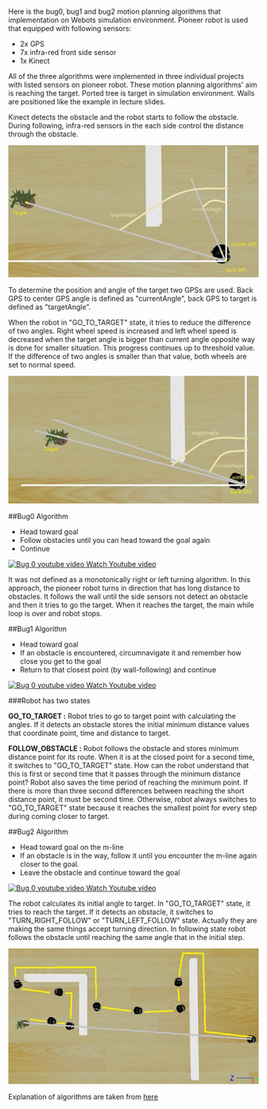 Here is the bug0, bug1 and bug2 motion planning algorithms that implementation on Webots simulation environment. Pioneer robot is used that equipped with following sensors:

* 2x GPS
* 7x infra-red front side sensor
* 1x Kinect

All of the three algorithms were implemented in three individual projects with listed sensors on pioneer robot. These motion planning algorithms' aim is reaching the target. Ported tree is target in simulation environment. Walls are positioned like the example in lecture slides.

Kinect detects the obstacle and the robot starts to follow the obstacle. During following, infra-red sensors in the each side control the distance through the obstacle.

![bug motion planning angel](https://raw.githubusercontent.com/aksakalli/BugAlgorithms/master/assets/1.jpg)

To determine the position and angle of the target two GPSs are used. Back GPS to center GPS angle is defined as "currentAngle", back GPS to target is defined as "targetAngle".

When the robot in "GO_TO_TARGET" state, it tries to reduce the difference of two angles. Right wheel speed is increased and left wheel speed is decreased when the target angle is bigger than current angle opposite way is done for smaller situation. This progress continues up to threshold value. If the difference of two angles is smaller than that value, both wheels are set to normal speed.

![increased angel](https://raw.githubusercontent.com/aksakalli/BugAlgorithms/master/assets/2.jpg)

##Bug0 Algorithm
- Head toward goal
- Follow obstacles until you can head toward the goal again
- Continue

[![Bug 0 youtube video](http://img.youtube.com/vi/C6GmD4qS3bs/1.jpg) Watch Youtube video](http://www.youtube.com/watch?v=C6GmD4qS3bs)


It was not defined as a monotonically right or left turning algorithm. In this approach, the pioneer robot turns in direction that has long distance to obstacles. It follows the wall until the side sensors not detect an obstacle and then it tries to go the target. When it reaches the target, the main while loop is over and robot stops.

##Bug1 Algorithm
- Head toward goal
- If an obstacle is encountered, circumnavigate it and remember how close you get to the goal
- Return to that closest point (by wall-following) and continue

[![Bug 0 youtube video](http://img.youtube.com/vi/iJWULA_gIy8/1.jpg) Watch Youtube video](http://www.youtube.com/watch?v=iJWULA_gIy8)

###Robot has two states

**GO_TO_TARGET :** Robot tries to go to target point with calculating the angles. If it detects an obstacle stores the initial minimum distance values that coordinate point, time and distance to target.

**FOLLOW_OBSTACLE :** Robot follows the obstacle and stores minimum distance point for its route. When it is at the closed point for a second time, it switches to "GO_TO_TARGET" state. How can the robot understand that this is first or second time that it passes through the minimum distance point? Robot also saves the time period of reaching the minimum point. If there is more than three second differences between reaching the short distance point, it must be second time. Otherwise, robot always switches to "GO_TO_TARGET" state because it reaches the smallest point for every step during coming closer to target.

##Bug2 Algorithm
 
- Head toward goal on the m-line
- If an obstacle is in the way, follow it until you encounter the m-line again closer to the goal.
- Leave the obstacle and continue toward the goal

[![Bug 0 youtube video](http://img.youtube.com/vi/Z5-TBsKPCF0/1.jpg) Watch Youtube video](http://www.youtube.com/watch?v=Z5-TBsKPCF0)

The robot calculates its initial angle to target. In "GO_TO_TARGET" state, it tries to reach the target. If it detects an obstacle, it switches to "TURN_RIGHT_FOLLOW" or "TURN_LEFT_FOLLOW" state. Actually they are making the same things accept turning direction. In following state robot follows the obstacle until reaching the same angle that in the initial step.

![bug2 motion planning path](https://raw.githubusercontent.com/aksakalli/BugAlgorithms/master/assets/3.jpg)

Explanation of algorithms are taken from [here](http://www.cs.cmu.edu/~motionplanning/lecture/Chap2-Bug-Alg_howie.pdf)
